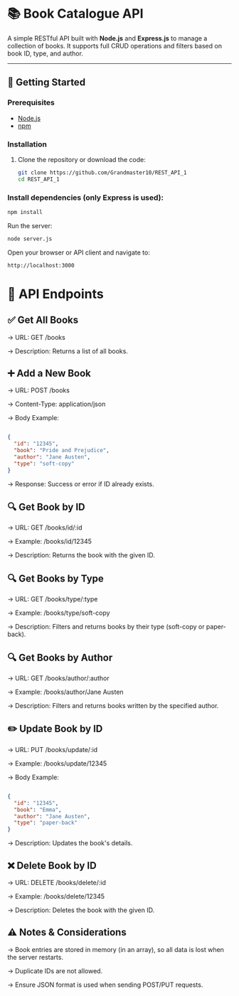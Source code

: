 # 📚 Book Catalogue API

A simple RESTful API built with **Node.js** and **Express.js** to manage a collection of books. It supports full CRUD operations and filters based on book ID, type, and author.

---

## 🚀 Getting Started

### Prerequisites

- [Node.js](https://nodejs.org/)
- [npm](https://www.npmjs.com/)

### Installation

1. Clone the repository or download the code:

   ```bash
   git clone https://github.com/Grandmaster10/REST_API_1
   cd REST_API_1
   ```

### Install dependencies (only Express is used):

   ```bash
   npm install 
   ```
   Run the server:

   ```bash
   node server.js
   ```
   Open your browser or API client and navigate to:
   

   ```bash
   http://localhost:3000
   ```

# 📖 API Endpoints

## ✅ Get All Books

-> URL: GET /books

-> Description: Returns a list of all books.

## ➕ Add a New Book

-> URL: POST /books

-> Content-Type: application/json

-> Body Example:

```json

{
  "id": "12345",
  "book": "Pride and Prejudice",
  "author": "Jane Austen",
  "type": "soft-copy"
}
```
-> Response: Success or error if ID already exists.

## 🔍 Get Book by ID

-> URL: GET /books/id/:id

-> Example: /books/id/12345

-> Description: Returns the book with the given ID.

## 🔍 Get Books by Type

-> URL: GET /books/type/:type

-> Example: /books/type/soft-copy

-> Description: Filters and returns books by their type (soft-copy or paper-back).

## 🔍 Get Books by Author

-> URL: GET /books/author/:author

-> Example: /books/author/Jane Austen

-> Description: Filters and returns books written by the specified author.

## ✏️ Update Book by ID

-> URL: PUT /books/update/:id

-> Example: /books/update/12345

-> Body Example:

```json

{
  "id": "12345",
  "book": "Emma",
  "author": "Jane Austen",
  "type": "paper-back"
}
```
-> Description: Updates the book's details.

## ❌ Delete Book by ID

-> URL: DELETE /books/delete/:id

-> Example: /books/delete/12345

-> Description: Deletes the book with the given ID.

## ⚠️ Notes & Considerations

-> Book entries are stored in memory (in an array), so all data is lost when the server restarts.

-> Duplicate IDs are not allowed.

-> Ensure JSON format is used when sending POST/PUT requests.
